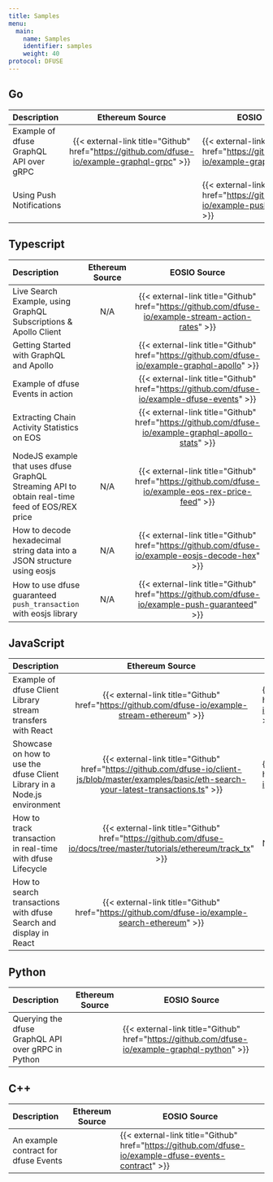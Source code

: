 ```yaml
---
title: Samples
menu:
  main:
    name: Samples
    identifier: samples
    weight: 40
protocol: DFUSE
---
```


<!-- TODO: USE CRYPTO ICONS for headers -->

## Go

| Description                            |                                       Ethereum Source                                        | EOSIO Source                                                                                       |
| :------------------------------------- | :------------------------------------------------------------------------------------------: | -------------------------------------------------------------------------------------------------- |
| Example of dfuse GraphQL API over gRPC | {{< external-link title="Github" href="https://github.com/dfuse-io/example-graphql-grpc" >}} | {{< external-link title="Github" href="https://github.com/dfuse-io/example-graphql-grpc" >}}       |
| Using Push Notifications               |                                     <!-- CAN MIGRATE -->                                     | {{< external-link title="Github" href="https://github.com/dfuse-io/example-push-notifications" >}} |

## Typescript

| Description                                                                                    |                      Ethereum Source                      |                                             EOSIO Source                                             |
| :--------------------------------------------------------------------------------------------- | :-------------------------------------------------------: | :--------------------------------------------------------------------------------------------------: |
| Live Search Example, using GraphQL Subscriptions & Apollo Client                               | N/A <!-- NEED EQUIVALENT OF ACTION RATES TO AGGREGATE --> | {{< external-link title="Github" href="https://github.com/dfuse-io/example-stream-action-rates" >}}  |
| Getting Started with GraphQL and Apollo                                                        |                   <!-- CAN MIGRATE -->                    |    {{< external-link title="Github" href="https://github.com/dfuse-io/example-graphql-apollo" >}}    |
| Example of dfuse Events in action                                                              |                                                           |     {{< external-link title="Github" href="https://github.com/dfuse-io/example-dfuse-events" >}}     |
| Extracting Chain Activity Statistics on EOS                                                    |                                                           | {{< external-link title="Github" href="https://github.com/dfuse-io/example-graphql-apollo-stats" >}} |
| NodeJS example that uses dfuse GraphQL Streaming API to obtain real-time feed of EOS/REX price |                            N/A                            |  {{< external-link title="Github" href="https://github.com/dfuse-io/example-eos-rex-price-feed" >}}  |
| How to decode hexadecimal string data into a JSON structure using eosjs                        |                            N/A                            |   {{< external-link title="Github" href="https://github.com/dfuse-io/example-eosjs-decode-hex" >}}   |
| How to use dfuse guaranteed `push_transaction` with eosjs library                              |                            N/A                            |   {{< external-link title="Github" href="https://github.com/dfuse-io/example-push-guaranteed" >}}    |

## JavaScript

| Description                                                              |                                                                                 Ethereum Source                                                                                 | EOSIO Source                                                                                     |
| :----------------------------------------------------------------------- | :-----------------------------------------------------------------------------------------------------------------------------------------------------------------------------: | ------------------------------------------------------------------------------------------------ |
| Example of dfuse Client Library stream transfers with React              |                                         {{< external-link title="Github" href="https://github.com/dfuse-io/example-stream-ethereum" >}}                                         | {{< external-link title="Github" href="https://github.com/dfuse-io/example-stream-transfers" >}} |
| Showcase on how to use the dfuse Client Library in a Node.js environment |               {{< external-link title="Github" href="https://github.com/dfuse-io/client-js/blob/master/examples/basic/eth-search-your-latest-transactions.ts" >}}               | {{< external-link title="Github" href="https://github.com/dfuse-io/example-node-server" >}}      |
| How to track transaction in real-time with dfuse Lifecycle               | <!-- TODO: migrate lifecycle tutorial as separate repo --> {{< external-link title="Github" href="https://github.com/dfuse-io/docs/tree/master/tutorials/ethereum/track_tx" >}} | N/A                                                                                              |
| How to search transactions with dfuse Search and display in React        |                                         {{< external-link title="Github" href="https://github.com/dfuse-io/example-search-ethereum" >}}                                         |                                                                                                  |

## Python

| Description                                        |   Ethereum Source    | EOSIO Source                                                                                   |
| :------------------------------------------------- | :------------------: | ---------------------------------------------------------------------------------------------- |
| Querying the dfuse GraphQL API over gRPC in Python | <!-- CAN MIGRATE --> | {{< external-link title="Github" href="https://github.com/dfuse-io/example-graphql-python" >}} |

## C++

| Description                          | Ethereum Source | EOSIO Source                                                                                          |
| :----------------------------------- | :-------------: | ----------------------------------------------------------------------------------------------------- |
| An example contract for dfuse Events |                 | {{< external-link title="Github" href="https://github.com/dfuse-io/example-dfuse-events-contract" >}} |
